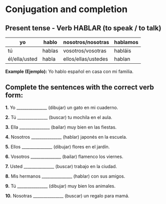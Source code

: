 # Conjugation and completion

## Present tense - Verb HABLAR (to speak / to talk)

| yo            | hablo  | nosotros/nosotras   | hablamos |
| ------------- | ------ | ------------------- | -------- |
| tú            | hablas | vosotros/vosotras   | habláis  |
| él/ella/usted | habla  | ellos/ellas/ustedes | hablan   |

**Example (Ejemplo):** Yo hablo español en casa con mi familia.

## Complete the sentences with the correct verb form:

**1.** Yo _______________ (dibujar) un gato en mi cuaderno.

**2.** Tú _______________ (buscar) tu mochila en el aula.

**3.** Ella _______________ (bailar) muy bien en las fiestas.

**4.** Nosotros _______________ (hablar) japonés en la escuela.

**5.** Ellos _______________ (dibujar) flores en el jardín.

**6.** Vosotros _______________ (bailar) flamenco los viernes.

**7.** Usted _______________ (buscar) trabajo en la ciudad.

**8.** Mis hermanos _______________ (hablar) con sus amigos.

**9.** Tú _______________ (dibujar) muy bien los animales.

**10.** Nosotras _______________ (buscar) un regalo para mamá.